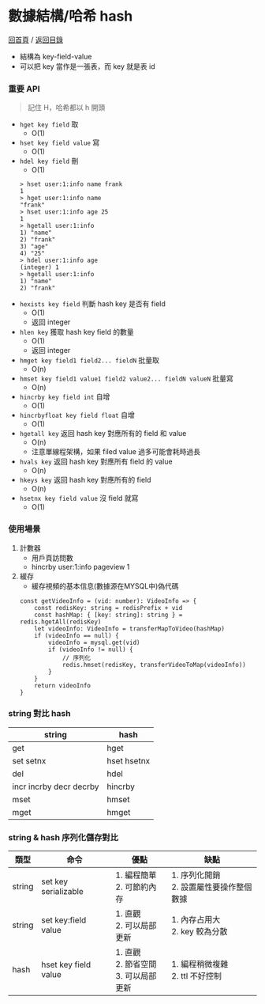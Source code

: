 數據結構/哈希 hash
===
[回首頁](https://github.com/frank575/nn/) / [返回目錄](../../)

* 結構為 key-field-value
* 可以把 key 當作是一張表，而 key 就是表 id

### 重要 API

> 記住 H，哈希都以 h 開頭

* `hget key field` 取
	* O(1)
* `hset key field value` 寫
	* O(1)
* `hdel key field` 刪
	* O(1)
	```shell
	> hset user:1:info name frank
	1
	> hget user:1:info name
	"frank"
	> hset user:1:info age 25
	1
	> hgetall user:1:info
	1) "name"
	2) "frank"
	3) "age"
	4) "25"
	> hdel user:1:info age
	(integer) 1
	> hgetall user:1:info
	1) "name"
	2) "frank"
	```
* `hexists key field` 判斷 hash key 是否有 field
	* O(1)
	* 返回 integer
* `hlen key` 獲取 hash key field 的數量
	* O(1)
	* 返回 integer
* `hmget key field1 field2... fieldN` 批量取
	* O(n)
* `hmset key field1 value1 field2 value2... fieldN valueN` 批量寫
	* O(n)
* `hincrby key field int` 自增
	* O(1)
* `hincrbyfloat key field float` 自增
	* O(1)
* `hgetall key` 返回 hash key 對應所有的 field 和 value
	* O(n)
	* 注意單線程架構，如果 filed value 過多可能會耗時過長
* `hvals key` 返回 hash key 對應所有 field 的 value
	* O(n)
* `hkeys key` 返回 hash key 對應所有的 field
	* O(n)
* `hsetnx key field value` 沒 field 就寫
	* O(1)
		
### 使用場景

1. 計數器
	* 用戶頁訪問數
	* hincrby user:1:info pageview 1
2. 緩存
	* 緩存視頻的基本信息(數據源在MYSQL中)偽代碼
	```typescript=
	const getVideoInfo = (vid: number): VideoInfo => {
		const redisKey: string = redisPrefix + vid
		const hashMap: { [key: string]: string } = redis.hgetAll(redisKey)
		let videoInfo: VideoInfo = transferMapToVideo(hashMap)
		if (videoInfo == null) {
			videoInfo = mysql.get(vid)
			if (videoInfo != null) {
				// 序列化
				redis.hmset(redisKey, transferVideoToMap(videoInfo))
			}
		}
		return videoInfo
	}
	```
	
### string 對比 hash


|string|hash|
|---|---|
|get|hget|
|set setnx|hset hsetnx|
|del|hdel|
|incr incrby decr decrby|hincrby|
|mset|hmset|
|mget|hmget|

### string & hash 序列化儲存對比

|類型|命令|優點|缺點|
|---|---|---|---|
|string|set key serializable|1. 編程簡單<br/>2. 可節約內存|1. 序列化開銷<br/>2. 設置屬性要操作整個數據|
|string|set key:field value|1. 直觀<br/>2. 可以局部更新|1. 內存占用大<br/>2. key 較為分散|
|hash|hset key field value|1. 直觀<br/>2. 節省空間<br/>3. 可以局部更新|1. 編程稍微複雜<br/>2. ttl 不好控制|

